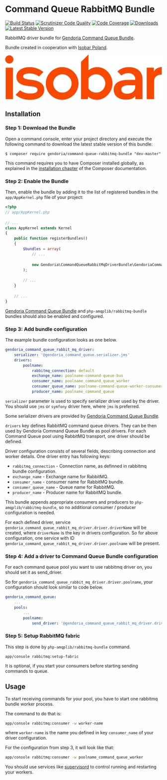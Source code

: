 # Command Queue RabbitMQ Bundle

[![Build Status](https://img.shields.io/travis/Gendoria/command-queue-rabbitmq-bundle/master.svg)](https://travis-ci.org/Gendoria/command-queue-rabbitmq-bundle)
[![Scrutinizer Code Quality](https://img.shields.io/scrutinizer/g/Gendoria/command-queue-rabbitmq-bundle.svg)](https://scrutinizer-ci.com/g/Gendoria/command-queue-rabbitmq-bundle/?branch=master)
[![Code Coverage](https://img.shields.io/scrutinizer/coverage/g/Gendoria/command-queue-rabbitmq-bundle.svg)](https://scrutinizer-ci.com/g/Gendoria/command-queue-rabbitmq-bundle/?branch=master)
[![Downloads](https://img.shields.io/packagist/dt/gendoria/command-queue-rabbitmq-bundle.svg)](https://packagist.org/packages/gendoria/command-queue-rabbitmq-bundle)
[![Latest Stable Version](https://img.shields.io/packagist/v/gendoria/command-queue-rabbitmq-bundle.svg)](https://packagist.org/packages/gendoria/command-queue-rabbitmq-bundle)

RabbitMQ driver bundle for [Gendoria Command Queue Bundle](https://github.com/Gendoria/command-queue-bundle).

Bundle created in cooperation with [Isobar Poland](http://www.isobar.com/pl/).

![Isobar Poland](doc/images/isobar.jpg "Isobar Poland logo") 

## Installation

### Step 1: Download the Bundle


Open a command console, enter your project directory and execute the
following command to download the latest stable version of this bundle:

```console
$ composer require gendoria/command-queue-rabbitmq-bundle "dev-master"
```

This command requires you to have Composer installed globally, as explained
in the [installation chapter](https://getcomposer.org/doc/00-intro.md)
of the Composer documentation.

### Step 2: Enable the Bundle


Then, enable the bundle by adding it to the list of registered bundles
in the `app/AppKernel.php` file of your project:

```php
<?php
// app/AppKernel.php

// ...
class AppKernel extends Kernel
{
    public function registerBundles()
    {
        $bundles = array(
            // ...

            new Gendoria\CommandQueueRabbitMqDriverBundle\GendoriaCommandQueueRabbitMqDriverBundle(),
        );

        // ...
    }

    // ...
}
```

[Gendoria Command Queue Bundle](https://github.com/Gendoria/command-queue-bundle) and `php-amqplib/rabbitmq-bundle`
bundles should also be enabled and configured.


### Step 3: Add bundle configuration

The example bundle configuration looks as one below.

```yaml
gendoria_command_queue_rabbit_mq_driver:
    serializer: '@gendoria_command_queue.serializer.jms'
    drivers:
        poolname:
            rabbitmq_connection: default
            exchange_name: poolname-command-queue-bus
            consumer_name: poolname_command_queue_worker
            consumer_queue_name: poolname-command-queue-worker-consumer
            producer_name: poolname_command_queue
```

`serializer` parameter is used to specify serializer driver used by the driver. 
You should use `jms` or `symfony` driver here, where `jms` is preferred.

Some serializer drivers are provided by [Gendoria Command Queue Bundle](https://github.com/Gendoria/command-queue-bundle).

`drivers` key defines RabbitMQ command queue drivers. They can be then used by Gendoria Command Queue Bundle
as pool drivers. For each Command Queue pool using RabbitMQ transport, one driver should be defined.

Driver configuration consists of several fields, describing connection and worker details.
One driver entry has following keys:

- `rabbitmq_connection` - Connection name, as definned in rabbitmq bundle configuration.
- `exchange_name` - Exchange name for RabbitMQ.
- `consumer_name` - consumer name for RabbitMQ bundle.
- `consumer_queue_name` - Queue name for RabbitMQ.
- `producer_name` - Producer name for RabbitMQ bundle.

This bundle appends appropriate consumers and producers to `php-amqplib/rabbitmq-bundle`,
so no additional consumer / producer configuration is needed.

For each defined driver, service `gendoria_command_queue_rabbit_mq_driver.driver.driverName` will be created,
where `driverName` is the key in drivers configuration. So for above configuration, one service with ID 
`gendoria_command_queue_rabbit_mq_driver.driver.poolname` will be present.

### Step 4: Add a driver to Command Queue Bundle configuration

For each command queue pool you want to use rabbitmq driver on, you should set it as send_driver.

So for `gendoria_command_queue_rabbit_mq_driver.driver.poolname`, your configuration should look similar 
to code below.

```yaml
gendoria_command_queue:
    ...
    pools:
        ...
        poolname:
            send_driver: '@gendoria_command_queue_rabbit_mq_driver.driver.poolname'
```

### Step 5: Setup RabbitMQ fabric

This step is done by `php-amqplib/rabbitmq-bundle` command.

```
app/console rabbitmq:setup-fabric
```

It is optional, if you start your consumers before starting sending commands to queue.

## Usage

To start receiving commands for your pool, you have to start one rabbitmq bundle worker process.

The command to do that is:

```sh
app/console rabbitmq:consumer -w worker-name
```

where `worker-name` is the name you defined in key `consumer_name` of your driver configuration.

For the configuration from step 3, it will look like that:

```sh
app/console rabbitmq:consumer -w poolname_command_queue_worker
```

You should use services like [supervisord](http://supervisord.org/) to control running and restarting your workers.